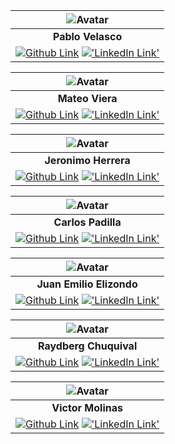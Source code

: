 |![Avatar](https://avatars.githubusercontent.com/u/119269816?s=400&u=887f6ab01a1fec45f04a77e08714a332f3678b85&v=4 'Frontend Dev')|
|:-:|
| **Pablo Velasco** |
| [![Github Link](https://img.shields.io/badge/github-%23121011.svg?&style=for-the-badge&logo=github&logoColor=white 'Github Link')](https://github.com/Pablo-r-stack) [!['LinkedIn Link'](https://img.shields.io/badge/linkedin%20-%230077B5.svg?&style=for-the-badge&logo=linkedin&logoColor=white 'LinkedIn Link')](https://www.linkedin.com/in/pablo-r-velasco/) |

|![Avatar](https://avatars.githubusercontent.com/u/74475447?v=4 'Frontend Dev')|
|:-:|
| **Mateo Viera** |
| [![Github Link](https://img.shields.io/badge/github-%23121011.svg?&style=for-the-badge&logo=github&logoColor=white 'Github Link')](https://github.com/mateoviera) [!['LinkedIn Link'](https://img.shields.io/badge/linkedin%20-%230077B5.svg?&style=for-the-badge&logo=linkedin&logoColor=white 'LinkedIn Link')](https://www.linkedin.com/in/mateoviera/) |

|![Avatar](https://avatars.githubusercontent.com/u/174382881?s=400&u=ad65a572a2893d76bb0ce01247a5fac787e2dec0&v=4 'BackEnd Dev')|
|:-:|
| **Jeronimo Herrera** |
| [![Github Link](https://img.shields.io/badge/github-%23121011.svg?&style=for-the-badge&logo=github&logoColor=white 'Github Link')](https://github.com/Jerozh) [!['LinkedIn Link'](https://img.shields.io/badge/linkedin%20-%230077B5.svg?&style=for-the-badge&logo=linkedin&logoColor=white 'LinkedIn Link')](https://www.linkedin.com/in/jeroh90/) |

|![Avatar](https://avatars.githubusercontent.com/u/101229982?v=4 'FullStack Dev')|
|:-:|
| **Carlos Padilla** |
| [![Github Link](https://img.shields.io/badge/github-%23121011.svg?&style=for-the-badge&logo=github&logoColor=white 'Github Link')](https://github.com/CarlosPad08) [!['LinkedIn Link'](https://img.shields.io/badge/linkedin%20-%230077B5.svg?&style=for-the-badge&logo=linkedin&logoColor=white 'LinkedIn Link')](https://www.linkedin.com/in/carlospadillamesa/) |

|![Avatar](https://avatars.githubusercontent.com/u/106024573?v=4 'FullStack Dev')|
|:-:|
| **Juan Emilio Elizondo** |
| [![Github Link](https://img.shields.io/badge/github-%23121011.svg?&style=for-the-badge&logo=github&logoColor=white 'Github Link')](https://github.com/Juane2305) [!['LinkedIn Link'](https://img.shields.io/badge/linkedin%20-%230077B5.svg?&style=for-the-badge&logo=linkedin&logoColor=white 'LinkedIn Link')](https://www.linkedin.com/in/juan-emilio-elizondo/) |

|![Avatar](https://avatars.githubusercontent.com/u/144204205?s=400&u=098fe0c3fdb6cce14a9c14187111396ed954c9a3&v=4 'Full Stack Dev')|
|:-:|
| **Raydberg Chuquival** |
| [![Github Link](https://img.shields.io/badge/github-%23121011.svg?&style=for-the-badge&logo=github&logoColor=white 'Github Link')](https://github.com/Raydberg) [!['LinkedIn Link'](https://img.shields.io/badge/linkedin%20-%230077B5.svg?&style=for-the-badge&logo=linkedin&logoColor=white 'LinkedIn Link')](https://www.linkedin.com/in/raydbergchuquival) |

|![Avatar](https://avatars.githubusercontent.com/u/85854406?s=400&u=887f6ab01a1fec45f04a77e08714a332f3678b85&v=4 'Backend Dev')                                                                                                              |
|:-:|
|**Victor Molinas**                                                                                                                                                                    |
| [![Github Link](https://img.shields.io/badge/github-%23121011.svg?&style=for-the-badge&logo=github&logoColor=white 'Github Link')](https://github.com/vmolinas) [!['LinkedIn Link'](https://img.shields.io/badge/linkedin%20-%230077B5.svg?&style=for-the-badge&logo=linkedin&logoColor=white 'LinkedIn Link')](https://www.linkedin.com/in/vmolinasg/) |

